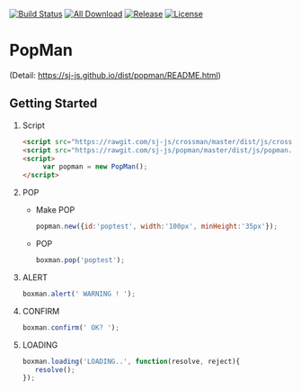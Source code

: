 
[![Build Status](https://travis-ci.org/sj-js/popman.svg?branch=master)](https://travis-ci.org/sj-js/popman)
[![All Download](https://img.shields.io/github/downloads/sj-js/popman/total.svg)](https://github.com/sj-js/popman/releases)
[![Release](https://img.shields.io/github/release/sj-js/popman.svg)](https://github.com/sj-js/popman/releases)
[![License](https://img.shields.io/github/license/sj-js/popman.svg)](https://github.com/sj-js/popman/releases)



# PopMan

(Detail: https://sj-js.github.io/dist/popman/README.html)



## Getting Started

1. Script
    ```html    
    <script src="https://rawgit.com/sj-js/crossman/master/dist/js/crossman.js"></script>
    <script src="https://rawgit.com/sj-js/popman/master/dist/js/popman.js"></script>
    <script>
         var popman = new PopMan();
    </script>
    ```  

2. POP
    - Make POP 
        ```js
        popman.new({id:'poptest', width:'100px', minHeight:'35px'});
        ```
        
    - POP
        ```js
        boxman.pop('poptest');
        ```
    
    
3. ALERT
    ```js
    boxman.alert(' WARNING ! ');
    ```

4. CONFIRM
    ```js
    boxman.confirm(' OK? ');
    ```

5. LOADING
    ```js
    boxman.loading('LOADING..', function(resolve, reject){
       resolve();
    });
    ```
    
